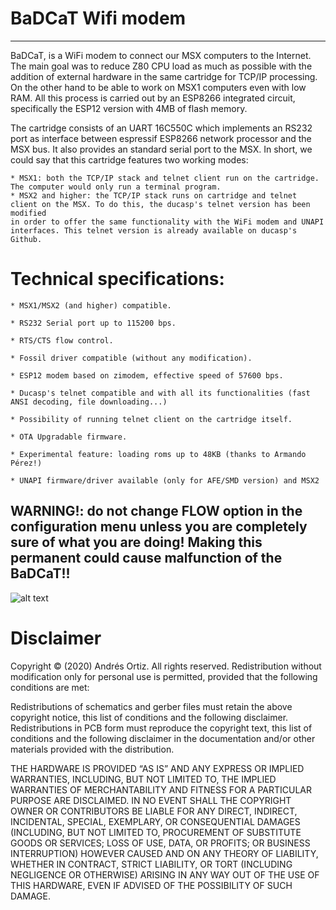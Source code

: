 # BaDCaT Wifi modem
-----------------
BaDCaT, is a WiFi modem to connect our MSX computers to the Internet. The main goal was to reduce Z80 CPU load as much as possible with the addition of external hardware in the same cartridge for TCP/IP processing. On the other hand to be able to work on MSX1 computers even with low RAM. All this process is carried out 
by an ESP8266 integrated circuit, specifically the ESP12 version with 4MB of flash memory.

The cartridge consists of an UART 16C550C which implements an RS232 port as interface between espressif ESP8266 network processor and the MSX bus. 
It also provides an standard serial port to the MSX. In short, we could say that this cartridge features two working modes:

    * MSX1: both the TCP/IP stack and telnet client run on the cartridge. The computer would only run a terminal program.
    * MSX2 and higher: the TCP/IP stack runs on cartridge and telnet client on the MSX. To do this, the ducasp's telnet version has been modified 
    in order to offer the same functionality with the WiFi modem and UNAPI interfaces. This telnet version is already available on ducasp's Github.

# Technical specifications:

    * MSX1/MSX2 (and higher) compatible.

    * RS232 Serial port up to 115200 bps.

    * RTS/CTS flow control.

    * Fossil driver compatible (without any modification).

    * ESP12 modem based on zimodem, effective speed of 57600 bps.

    * Ducasp's telnet compatible and with all its functionalities (fast ANSI decoding, file downloading...)

    * Possibility of running telnet client on the cartridge itself.

    * OTA Upgradable firmware.

    * Experimental feature: loading roms up to 48KB (thanks to Armando Pérez!)

    * UNAPI firmware/driver available (only for AFE/SMD version) and MSX2
    
## WARNING!: do not change FLOW option in the configuration menu unless you are completely sure of what you are doing! Making this permanent could cause malfunction of the BaDCaT!!

![alt text](https://github.com/andortizg/BaDCaT/blob/master/badcats.jpg?raw=true)


# Disclaimer


Copyright © (2020) Andrés Ortiz. All rights reserved. Redistribution without modification only for personal use is permitted, provided that the following conditions are met:

Redistributions of schematics and gerber files must retain the above copyright notice, this list of conditions and the following disclaimer. Redistributions in PCB form must reproduce the copyright text, this list of conditions and the following disclaimer in the documentation and/or other materials provided with the distribution.

THE HARDWARE IS PROVIDED “AS IS” AND ANY EXPRESS OR IMPLIED WARRANTIES, INCLUDING, BUT NOT LIMITED TO, THE IMPLIED WARRANTIES OF MERCHANTABILITY AND FITNESS FOR A PARTICULAR PURPOSE ARE DISCLAIMED. IN NO EVENT SHALL THE COPYRIGHT OWNER OR CONTRIBUTORS BE LIABLE FOR ANY DIRECT, INDIRECT, INCIDENTAL, SPECIAL, EXEMPLARY, OR CONSEQUENTIAL DAMAGES (INCLUDING, BUT NOT LIMITED TO, PROCUREMENT OF SUBSTITUTE GOODS OR SERVICES; LOSS OF USE, DATA, OR PROFITS; OR BUSINESS INTERRUPTION) HOWEVER CAUSED AND ON ANY THEORY OF LIABILITY, WHETHER IN CONTRACT, STRICT LIABILITY, OR TORT (INCLUDING NEGLIGENCE OR OTHERWISE) ARISING IN ANY WAY OUT OF THE USE OF THIS HARDWARE, EVEN IF ADVISED OF THE POSSIBILITY OF SUCH DAMAGE.
